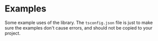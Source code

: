 # Examples

Some example uses of the library.
The `tsconfig.json` file is just to make sure the examples don't cause errors,
and should not be copied to your project.

